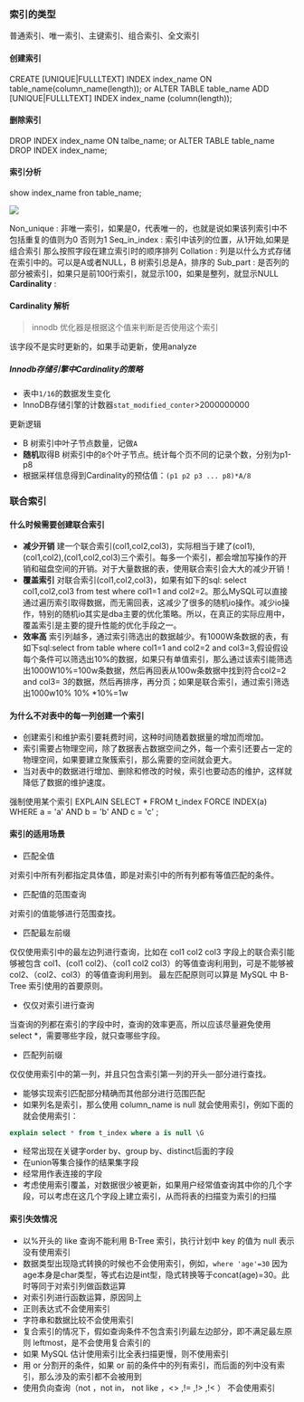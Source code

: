 ### 索引的类型
普通索引、唯一索引、主键索引、组合索引、全文索引

#### 创建索引
CREATE [UNIQUE|FULLLTEXT] INDEX index_name ON table_name(column_name(length));
or
ALTER TABLE table_name ADD [UNIQUE|FULLLTEXT] INDEX index_name (column(length));

#### 删除索引
DROP INDEX index_name ON talbe_name;
or
ALTER TABLE table_name DROP INDEX index_name;

#### 索引分析
show index_name fron table_name;

![](https://cdn.jsdelivr.net/gh/Cubcub1/ImageRepo/obsidian/202210141756206.png)

Non_unique : 非唯一索引，如果是0，代表唯一的，也就是说如果该列索引中不包括重复的值则为0 否则为1
Seq_in_index : 索引中该列的位置，从1开始,如果是组合索引 那么按照字段在建立索引时的顺序排列
Collation : 列是以什么方式存储在索引中的。可以是A或者NULL，B 树索引总是A，排序的
Sub_part : 是否列的部分被索引，如果只是前100行索引，就显示100，如果是整列，就显示NULL
**Cardinality** : 

#### Cardinality 解析
> innodb 优化器是根据这个值来判断是否使用这个索引

该字段不是实时更新的，如果手动更新，使用analyze

##### Innodb存储引擎中Cardinality的策略
-   表中`1/16`的数据发生变化
-   InnoDB存储引擎的计数器`stat_modified_conter`>2000000000

更新逻辑
-   B 树索引中叶子节点数量，记做`A`
-   **随机**取得B 树索引中的`8`个叶子节点。统计每个页不同的记录个数，分别为p1-p8
-   根据采样信息得到Cardinality的预估值：`(p1 p2 p3 ... p8)*A/8`

### 联合索引

####  什么时候需要创建联合索引

- **减少开销** 建一个联合索引(col1,col2,col3)，实际相当于建了(col1),(col1,col2),(col1,col2,col3)三个索引。每多一个索引，都会增加写操作的开销和磁盘空间的开销。对于大量数据的表，使用联合索引会大大的减少开销！
- **覆盖索引** 对联合索引(col1,col2,col3)，如果有如下的sql: select col1,col2,col3 from test where col1=1 and col2=2。那么MySQL可以直接通过遍历索引取得数据，而无需回表，这减少了很多的随机io操作。减少io操作，特别的随机io其实是dba主要的优化策略。所以，在真正的实际应用中，覆盖索引是主要的提升性能的优化手段之一。
- **效率高** 索引列越多，通过索引筛选出的数据越少。有1000W条数据的表，有如下sql:select from table where col1=1 and col2=2 and col3=3,假设假设每个条件可以筛选出10%的数据，如果只有单值索引，那么通过该索引能筛选出1000W10%=100w条数据，然后再回表从100w条数据中找到符合col2=2 and col3= 3的数据，然后再排序，再分页；如果是联合索引，通过索引筛选出1000w10% 10% *10%=1w

#### 为什么不对表中的每一列创建一个索引
- 创建索引和维护索引要耗费时间，这种时间随着数据量的增加而增加。
- 索引需要占物理空间，除了数据表占数据空间之外，每一个索引还要占一定的物理空间，如果要建立聚簇索引，那么需要的空间就会更大。
- 当对表中的数据进行增加、删除和修改的时候，索引也要动态的维护，这样就降低了数据的维护速度。

强制使用某个索引
EXPLAIN SELECT * FROM t_index FORCE INDEX(a) WHERE a = 'a' AND b = 'b' AND c = 'c' ;

#### 索引的适用场景
-   匹配全值

对索引中所有列都指定具体值，即是对索引中的所有列都有等值匹配的条件。

-   匹配值的范围查询

对索引的值能够进行范围查找。

-   匹配最左前缀

仅仅使用索引中的最左边列进行查询，比如在 col1 col2 col3 字段上的联合索引能够被包含 col1、(col1 col2)、（col1 col2 col3）的等值查询利用到，可是不能够被 col2、（col2、col3）的等值查询利用到。 最左匹配原则可以算是 MySQL 中 B-Tree 索引使用的首要原则。

-   仅仅对索引进行查询

当查询的列都在索引的字段中时，查询的效率更高，所以应该尽量避免使用 select *，需要哪些字段，就只查哪些字段。

-   匹配列前缀

仅仅使用索引中的第一列，并且只包含索引第一列的开头一部分进行查找。

-   能够实现索引匹配部分精确而其他部分进行范围匹配
-   如果列名是索引，那么使用 column_name is null 就会使用索引，例如下面的就会使用索引：

```sql
explain select * from t_index where a is null \G
```

-   经常出现在关键字order by、group by、distinct后面的字段
-   在union等集合操作的结果集字段
-   经常用作表连接的字段
-   考虑使用索引覆盖，对数据很少被更新，如果用户经常值查询其中你的几个字段，可以考虑在这几个字段上建立索引，从而将表的扫描变为索引的扫描

#### 索引失效情况

-   以%开头的 like 查询不能利用 B-Tree 索引，执行计划中 key 的值为 null 表示没有使用索引
-   数据类型出现隐式转换的时候也不会使用索引，例如，`where 'age'=30`
	因为age本身是char类型，等式右边是int型，隐式转换等于concat(age)=30。此时等同于对索引列做函数运算
-   对索引列进行函数运算，原因同上
-   正则表达式不会使用索引
-   字符串和数据比较不会使用索引
-   复合索引的情况下，假如查询条件不包含索引列最左边部分，即不满足最左原则 leftmost，是不会使用复合索引的
-   如果 MySQL 估计使用索引比全表扫描更慢，则不使用索引
-   用 or 分割开的条件，如果 or 前的条件中的列有索引，而后面的列中没有索引，那么涉及的索引都不会被用到
-   使用负向查询（not ，not in， not like ，<> ,!= ,!> ,!< ） 不会使用索引
